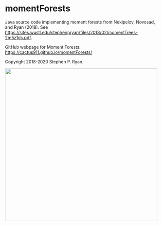 # momentForests
Java source code implementing moment forests from Nekipelov, Novosad, and Ryan (2018). See https://sites.wustl.edu/stephenpryan/files/2018/02/momentTrees-2m5z1ds.pdf.

GitHub webpage for Moment Forests: https://cactus911.github.io/momentForests/

Copyright 2018-2020 Stephen P. Ryan.

<img src="./examplegraph.PNG" width="500" >
